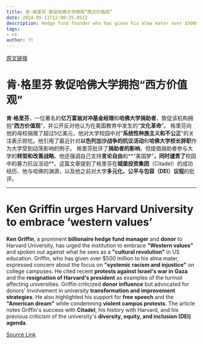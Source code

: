 ```yaml
---
title: 肯·格里芬 敦促哈佛大学拥抱“西方价值观”
date: 2024-05-11T12:00:25.051Z
description: Hedge fund founder who has given his alma mater over $500mn pushes back on ‘cultural revolution’
tags: 
- us
author: ft
---
```


[原文链接](https://ft.com/content/1922acbd-95b0-482b-9a23-0789eae1870f)

# **肯·格里芬** 敦促哈佛大学拥抱“**西方价值观**” 

**肯·格里芬**，一位著名的**亿万富翁对冲基金经理**和**哈佛大学捐助者**，敦促该机构拥抱“**西方价值观**”，并公开反对他认为在美国教育中发生的“**文化革命**”。 格里芬向他的母校捐赠了超过5亿美元，他对大学校园中对“**系统性种族主义和不公正**”的关注表示担忧。他引用了最近针对**以色列加沙战争的抗议活动**和**哈佛大学校长辞职**作为大学受到动荡影响的例子。 格里芬批评了**捐助者的影响**，但提倡捐助者参与大学的**转型和改善战略**。他还强调自己支持**言论自由**和**“美国梦”**，同时谴责了**校园中的暴力抗议活动**。这篇文章提到了格里芬在**城堡投资集团**（Citadel）的成功经历、他与哈佛的渊源，以及他之前对大学**多元化、公平与包容（DEI）议程**的批评。

---

# Ken Griffin urges Harvard University to embrace ‘western values’ 

**Ken Griffin**, a prominent **billionaire hedge fund manager** and **donor** to Harvard University, has urged the institution to embrace **"Western values"** and spoken out against what he sees as a **"cultural revolution"** in US education. Griffin, who has given over $500 million to his alma mater, expressed concern about the focus on **"systemic racism and injustice"** on college campuses. He cited recent **protests against Israel's war in Gaza** and the **resignation of Harvard's president** as examples of the turmoil affecting universities. Griffin criticized **donor influence** but advocated for donors' involvement in university **transformation and improvement strategies**. He also highlighted his support for **free speech** and the **"American dream"** while condemning **violent campus protests**. The article notes Griffin's success with **Citadel**, his history with Harvard, and his previous criticism of the university's **diversity, equity, and inclusion (DEI) agenda**.

[Source Link](https://ft.com/content/1922acbd-95b0-482b-9a23-0789eae1870f)

